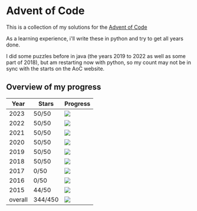 # Advent of Code

This is a collection of my solutions for the [Advent of Code](https://www.google.ch)

As a learning experience, i'll write these in python and try to get all years done.

I did some puzzles before in java (the years 2019 to 2022 as well as some part of 2018), but am restarting now with
python, so my count may not be in sync with the starts on the AoC website.

## Overview of my progress

| Year    | Stars   | Progress                                         |
|---------|---------|--------------------------------------------------|
| 2023    | 50/50   | ![](https://mdtools.ste.li/progress/50/50.png)   |
| 2022    | 50/50   | ![](https://mdtools.ste.li/progress/50/50.png)   |
| 2021    | 50/50   | ![](https://mdtools.ste.li/progress/50/50.png)   |
| 2020    | 50/50   | ![](https://mdtools.ste.li/progress/50/50.png)   |
| 2019    | 50/50   | ![](https://mdtools.ste.li/progress/50/50.png)   |
| 2018    | 50/50   | ![](https://mdtools.ste.li/progress/50/50.png)   |
| 2017    | 0/50    | ![](https://mdtools.ste.li/progress/0/50.png)    |
| 2016    | 0/50    | ![](https://mdtools.ste.li/progress/0/50.png)    |
| 2015    | 44/50   | ![](https://mdtools.ste.li/progress/44/50.png)   |
| overall | 344/450 | ![](https://mdtools.ste.li/progress/344/450.png) |

